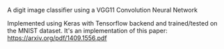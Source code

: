 A digit image classifier using a VGG11 Convolution Neural Network

Implemented using Keras with Tensorflow backend and trained/tested on the MNIST dataset.
It's an implementation of this paper: https://arxiv.org/pdf/1409.1556.pdf
